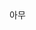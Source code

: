 <!DOCTYPE html>
<html>
<head>
<meta charset="utf-8">
<title>파넬</title>
</head>
<body>아무</body>
</html>
